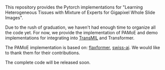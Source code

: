 This repository provides the Pytorch implementations for 
"Learning Heterogeneous Tissues with Mixture of Experts for Gigapixel Whole Slide Images".

Due to the rush of graduation, we haven't had enough time to organize all the code yet. 
For now, we provide the implementation of PAMoE and demo implementations for integrating into [TransMIL](https://github.com/szc19990412/TransMIL) and Transformer.

The PAMoE implementation is based on: [flaxformer](https://github.com/google/flaxformer/blob/main/flaxformer/architectures/moe/routing.py#L647-L717),
[swiss-ai](https://github.com/swiss-ai/MoE).
We would like to thank them for their contributions.

The complete code will be released soon.